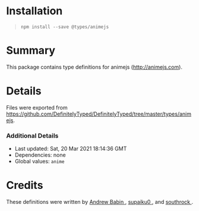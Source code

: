 # Installation
> `npm install --save @types/animejs`

# Summary
This package contains type definitions for animejs (http://animejs.com).

# Details
Files were exported from https://github.com/DefinitelyTyped/DefinitelyTyped/tree/master/types/animejs.

### Additional Details
 * Last updated: Sat, 20 Mar 2021 18:14:36 GMT
 * Dependencies: none
 * Global values: `anime`

# Credits
These definitions were written by [Andrew Babin    ](https://github.com/A-Babin), [supaiku0        ](https://github.com/supaiku0), and [southrock        ](https://github.com/southrock).
